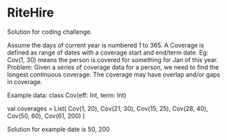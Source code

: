 # RiteHire
Solution for coding challenge.

Assume the days of current year is numbered 1 to 365. 
A Coverage is defined as range of dates with a coverage start and end/term date. Eg: Cov(1, 30) means the person is covered for something for Jan of this year.
Problem: Given a series of coverage data for a person, we need to find the longest continuous coverage. The coverage may have overlap and/or gaps in coverage.
 
Example data: 
class Cov(eff: Int, term: Int)

val coverages = List(
  Cov(1, 20), Cov(21, 30), Cov(15, 25), Cov(28, 40), Cov(50, 60), Cov(61, 200)
)
 
Solution for example date is 50, 200 
